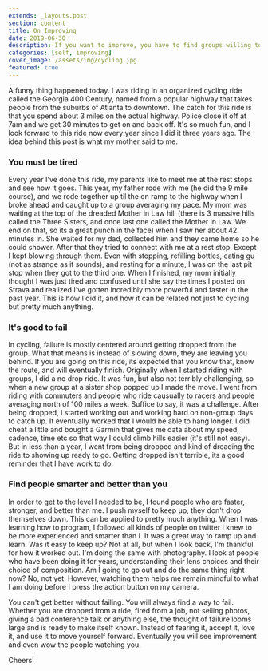 ```yaml
---
extends: _layouts.post
section: content
title: On Improving
date: 2019-06-30
description: If you want to improve, you have to find groups willing to let you fail
categories: [self, improving]
cover_image: /assets/img/cycling.jpg
featured: true
---
```


A funny thing happened today. I was riding in an organized cycling ride called the Georgia 400 Century, named from a popular highway that takes people from the suburbs of Atlanta to downtown. The catch for this ride is that 
you spend about 3 miles on the actual highway. Police close it off at 7am and we get 30 minutes to get on and back off. It's so much fun, and I look forward to this ride now every year since I did it three years ago. The idea behind this post is what my mother said to me. 

### You must be tired

Every year I've done this ride, my parents like to meet me at the rest stops and see how it goes. This year, my father rode with me (he did the 9 mile course), and we rode together up til the on ramp to the highway when I broke ahead and caught up to a group averaging my pace. My mom was waiting at the top of the dreaded Mother in Law hill (there is 3 massive hills called the Three Sisters, and once last one called the Mother in Law. We end on that, so its a great punch in the face) when I saw her about 42 minutes in. She waited for my dad, collected him and they came home so he could shower. After that they tried to connect with me at a rest stop. Except I kept blowing through them. Even with stopping, refilling bottles, eating gu (not as strange as it sounds), and resting for a minute, I was on the last pit stop when they got to the third one. When I finished, my mom initially thought I was just tired and confused until she say the times I posted on Strava and realized I've gotten incredibly more powerful and faster in the past year. This is how I did it, and how it can be related not just to cycling but pretty much anything.

### It's good to fail

In cycling, failure is mostly centered around getting dropped from the group. What that means is instead of slowing down, they are leaving you behind. If you are going on this ride, its expected that you know that, know the route, and will eventually finish. Originally when I started riding with groups, I did a no drop ride. It was fun, but also not terribly challenging, so when a new group at a sister shop popped up I made the move. I went from riding with commuters and people who ride causually to racers and people averaging north of 100 miles a week. Suffice to say, it was a challenge. After being dropped, I started working out and working hard on non-group days to catch up. It eventually worked that I would be able to hang longer. I did cheat a little and bought a Garmin that gives me data about my speed, cadence, time etc so that way I could climb hills easier (it's still not easy). But in less than a year, I went from being dropped and kind of dreading the ride to showing up ready to go. Getting dropped isn't terrible, its a good reminder that I have work to do. 

### Find people smarter and better than you

In order to get to the level I needed to be, I found people who are faster, stronger, and better than me. I push myself to keep up, they don't drop themselves down. This can be applied to pretty much anything. When I was learning how to program, I followed all kinds of people on twitter I knew to be more experienced and smarter than I. It was a great way to ramp up and learn. Was it easy to keep up? Not at all, but when I look back, I'm thankful for how it worked out. I'm doing the same with photography. I look at people who have been doing it for years, understanding their lens choices and their choice of composition. Am I going to go out and do the same thing right now? No, not yet. However, watching them helps me remain mindful to what I am doing before I press the action button on my camera.

You can't get better without failing. You will always find a way to fail. Whether you are dropped from a ride, fired from a job, not selling photos, giving a bad conference talk or anything else, the thought of failure looms large and is ready to make itself known. Instead of fearing it, accept it, love it, and use it to move yourself forward. Eventually you will see improvement and even wow the people watching you.

Cheers!